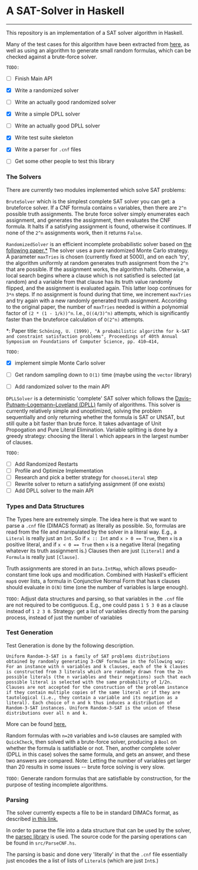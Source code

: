 # A SAT-Solver in Haskell
***
This repository is an implementation of a SAT solver algorithm in Haskell.

Many of the test cases for this algorithm have been extracted from [here,](https://www.cs.ubc.ca/~hoos/SATLIB/benchm.html) as well as using an algorithm to generate small random formulas, which can be checked against a brute-force solver.

`TODO:`
- [ ] Finish Main API
- [x] Write a randomized solver
- [ ] Write an actually good randomized solver
- [x] Write a simple DPLL solver
- [ ] Write an actually good DPLL solver
- [x] Write test suite skeleton
- [x] Write a parser for `.cnf` files
- [ ] Get some other people to test this library


### The Solvers
There are currently two modules implemented which solve SAT problems:

`BruteSolver` which is the simplest complete SAT solver you can get: a bruteforce solver. If a CNF formula contains `n` variables, then there are `2^n` possible truth assignments. The brute force solver simply enumerates each assignment, and generates the assignment, then evaluates the CNF formula. It halts if a satisfying assignment is found, otherwise it continues. If none of the `2^n` assignments work, then it returns `False`.

`RandomizedSolver` is an efficient incomplete probabilistic solver based on [the following paper.*](https://www.math.ucsd.edu/~sbuss/CourseWeb/Math268_2007WS/schoning1999.pdf) The solver uses a pure randomized Monte Carlo strategy. A parameter `maxTries` is chosen (currently fixed at 5000), and on each 'try', the algorithm uniformly at random generates truth assignment from the `2^n` that are possible. If the assignment works, the algorithm halts. Otherwise, a local search begins where a clause which is not satisfied is selected (at random) and a variable from that clause has its truth value randomly flipped, and the assignment is evaluated again. This latter loop continues for `3*n` steps. If no assignment is found during that time, we increment `maxTries` and try again with a new randomly generated truth assignment. Accoridng to the original paper, the number of `maxTries` needed is within a polynomial factor of `(2 * (1 - 1/k))^n`. I.e., `O((4/3)^n)` attempts, which is significantly faster than the bruteforce calculation of `O(2^n)` attempts.

*: Paper title: `Schöning, U. (1999), "A probabilistic algorithm for k-SAT and constraint satisfaction problems", Proceedings of 40th Annual Symposium on Foundations of Computer Science, pp. 410–414,`

`TODO:`
- [x] implement simple Monte Carlo solver
- [ ] Get random sampling down to `O(1)` time (maybe using the `vector` library)
- [ ] Add randomized solver to the main API


`DPLLSolver` is a deterministic 'complete' SAT solver which follows the [Davis–Putnam–Logemann–Loveland (DPLL)](https://en.wikipedia.org/wiki/DPLL_algorithm) family of algorithms. This solver is currently relatively simple and unoptimized, solving the problem sequentially and only returning whether the formula is SAT or UNSAT, but still quite a bit faster than brute force. It takes advantage of Unit Propogation and Pure Literal Elimination. Variable splitting is done by a greedy strategy: choosing the literal `l` which appears in the largest number of clauses.

`TODO:`
- [ ] Add Randomized Restarts
- [ ] Profile and Optimize Implementation
- [ ] Research and pick a better strategy for `chooseLiteral` step
- [ ] Rewrite solver to return a satisfying assignment (if one exists)
- [ ] Add DPLL solver to the main API

### Types and Data Structures
The Types here are extremely simple. The idea here is that we want to parse a `.cnf` file (DIMACS format) as literally as possible. So, formulas are read from the file and manipulated by the solver in a literal way. E.g., a `Literal` is really just an `Int`. So if `x :: Int` and `x > 0 == True`, then `x` is a positive literal, and if `x < 0 == True` then `x` is a negative literal (negating whatever its truth assignment is.) Clauses then are just `[Literal]` and a `Formula` is really just `[Clause]`.

Truth assignments are stored in an `Data.IntMap`, which allows pseudo-constant time look ups and modification. Combined with Haskell's efficient `map`s over lists, a formula in Conjunctive Normal Form that has `N` clauses should evaluate in `O(N)` time (one the number of variables is large enough).

`TODO:` Adjust data structures and parsing, so that variables in the `.cnf` file are not required to be contiguous. E.g., one could pass `1 5 3 0` as a clause instead of `1 2 3 0`. Strategy: get a list of variables directly from the parsing process, instead of just the number of variables

### Test Generation
Test Generation is done by the following description.

`Uniform Random-3-SAT is a family of SAT problems distributions obtained by randomly generating 3-CNF formulae in the following way: For an instance with n variables and k clauses, each of the k clauses is constructed from 3 literals which are randomly drawn from the 2n possible literals (the n variables and their negations) such that each possible literal is selected with the same probability of 1/2n. Clauses are not accepted for the construction of the problem instance if they contain multiple copies of the same literal or if they are tautological (i.e., they contain a variable and its negation as a literal). Each choice of n and k thus induces a distribution of Random-3-SAT instances. Uniform Random-3-SAT is the union of these distributions over all n and k.`

More can be found [here.](https://www.cs.ubc.ca/~hoos/SATLIB/Benchmarks/SAT/RND3SAT/descr.html)

Random formulas with `n=20` variables and `k=50` clauses are sampled with `QuickCheck`, then solved with a brute-force solver, producing a `Bool` on whether the formula is satisfiable or not. Then, another complete solver (DPLL in this case) solves the same formula, and gets an answer, and these two answers are compared. Note: Letting the number of variables get larger than 20 results in some issues -- brute force solving is very slow.

`TODO:` Generate random formulas that are satisfiable by construction, for the purpose of testing incomplete algorithms.


### Parsing
The solver currently expects a file to be in standard DIMACs format, as described [in this link.](https://people.sc.fsu.edu/~jburkardt/data/cnf/cnf.html)

In order to parse the file into a data structure that can be used by the solver, the [parsec library](https://github.com/haskell/parsec) is used. The source code for the parsing operations can be found in `src/ParseCNF.hs`. 

The parsing is basic and done very 'literally' in that the `.cnf` file essentially just encodes the a list of lists of `Literal`s (which are just `Int`s.)